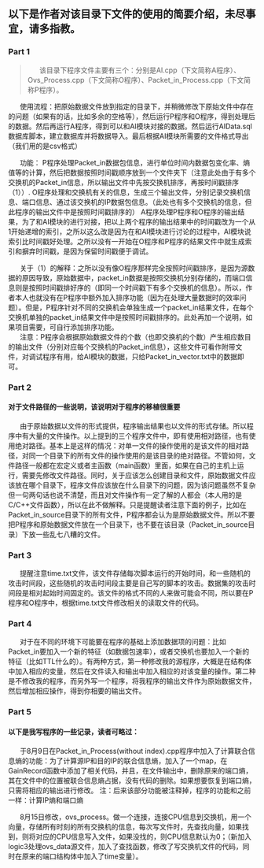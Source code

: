 ## 以下是作者对该目录下文件的使用的简要介绍，未尽事宜，请多指教。

### Part 1

> &nbsp;&nbsp;&nbsp;&nbsp;&nbsp;&nbsp;该目录下程序文件主要有三个：分别是AI.cpp（下文简称A程序）、Ovs_Process.cpp（下文简称O程序）、Packet_in_Process.cpp（下文简称P程序）。
  
  &nbsp;&nbsp;&nbsp;&nbsp;&nbsp;&nbsp;使用流程：把原始数据文件放到指定的目录下，并稍微修改下原始文件中存在的问题（如果有的话，比如多余的空格等），然后运行P程序和O程序，得到处理后的数据。然后再运行A程序，得到可以和AI模块对接的数据。然后运行AIData.sql数据库脚本，建立数据库并将数据导入。最后根据AI模块所需要的文件格式导出（我们用的是csv格式）
>   
&nbsp;&nbsp;&nbsp;&nbsp;&nbsp;&nbsp;功能：
P程序处理Packet_in数据包信息，进行单位时间内数据包变化率、熵值等的计算，然后把数据按照时间戳顺序放到一个文件夹下（注意此处由于有多个交换机的Packet_in信息，所以输出文件中先按交换机排序，再按时间戳排序（1））.
O程序处理和交换机有关的信息，生成三个输出文件，分别记录交换机信息、端口信息、通过该交换机的IP数据包信息。（此处也有多个交换机的信息，但此程序的输出文件中是按照时间戳排序的）
A程序处理P程序和O程序的输出结果，为了和AI模块的进行对接，把以上两个程序的输出结果中的时间戳改为一个从1开始递增的索引，之所以这么改是因为在和AI模块进行讨论的过程中，AI模块说索引比时间戳好处理。之所以没有一开始在O程序和P程序的结果文件中就生成索引和摒弃时间戳，是因为保留时间戳便于调试。
>  
&nbsp;&nbsp;&nbsp;&nbsp;&nbsp;&nbsp;关于（1）的解释：之所以没有像O程序那样完全按照时间戳排序，是因为源数据的原因导致，原始数据中，packet_in数据是按照交换机分别存储的，而端口信息则是按照时间戳排好序的（即同一个时间戳下有多个交换机的信息）。所以，作者本人也就没有在P程序中额外加入排序功能（因为在处理大量数据时的效率问题）。但是，P程序针对不同的交换机会单独生成一个packet_in结果文件，在每个交换机单独的packet_in结果文件中是按照时间戳排序的。此处再加一个说明，如果项目需要，可自行添加排序功能。  
&nbsp;&nbsp;&nbsp;&nbsp;&nbsp;&nbsp;注意：P程序会根据原始数据文件的个数（也即交换机的个数）产生相应数目的输出文件（分别对应每个交换机的Packet_in信息），这些文件可看作附带文件，对调试程序有用，给AI模块的数据，只给Packet_in_vector.txt中的数据即可。
>
### Part 2
#### 对于文件路径的一些说明，该说明对于程序的移植很重要
>  
&nbsp;&nbsp;&nbsp;&nbsp;&nbsp;&nbsp;由于原始数据以文件的形式提供，程序输出结果也以文件的形式存储。所以程序中有大量的文件操作。以上提到的三个程序文件中，即有使用相对路径，也有使用绝对路径。基本上是这样的情况：对单一文件的操作使用的是该文件的相对路径，对同一个目录下的所有文件的操作使用的是该目录的绝对路径。不管如何，文件路径一般都在宏定义或者主函数（main函数）里面，如果在自己的主机上运行，需要先修改文件路径。同时，关于应该怎么创建目录和文件，原始数据文件应该放在哪个目录下，程序文件应该放在什么目录下的问题，因为该问题虽然不复杂但一句两句话也说不清楚，而且对文件操作有一定了解的人都会（本人用的是C/C++文件函数），所以在此不做解释。只是提醒读者注意下面的例子，比如在Packet_in_source目录下的所有文件，P程序都会认为是原始数据文件。所以不要把P程序和原始数据文件放在一个目录下，也不要在该目录（Packet_in_source目录）下放一些乱七八糟的文件。
### Part 3
>  
&nbsp;&nbsp;&nbsp;&nbsp;&nbsp;&nbsp;提醒注意time.txt文件，该文件存储每次脚本运行的开始时间，和一些随机的攻击时间段，这些随机的攻击时间段主要是自己写的脚本的攻击。数据集的攻击时间段是相对起始时间固定的。该文件的格式不同的人来做可能会不同，所以要在P程序和O程序中，根据time.txt文件修改相关的读取文件的代码。
### Part 4
>  
&nbsp;&nbsp;&nbsp;&nbsp;&nbsp;&nbsp;对于在不同的环境下可能要在程序的基础上添加数据项的问题：比如Packet_in要加入一个新的特征（如数据包速率），或者交换机也要加入一个新的特征（比如TTL什么的）。有两种方式，第一种修改我的源程序，大概是在结构体中加入相应的变量，然后在文件读入和输出中加入相应的对该变量的操作。第二种是不修改我的程序，而另外写一个程序，将我程序的输出文件作为原始数据文件，然后增加相应操作，得到你相要的输出文件。

### Part 5
#### 以下是我写程序的一些记录，读者可略过：
>  
&nbsp;&nbsp;&nbsp;&nbsp;&nbsp;&nbsp;于8月9日在Packet_in_Process(without index).cpp程序中加入了计算联合信息熵的功能：为了计算源IP和目的IP的联合信息熵，加入了一个map，在GainRecord函数中添加了相关代码，并且，在文件输出中，删除原来的端口熵，其在文件中的位置被联合信息熵占据，没有代码的删除。如果想要恢复到端口熵，只需将相应的输出进行修改。
注：后来该部分功能被注释掉，程序的功能和之前一样：计算IP熵和端口熵
>  
&nbsp;&nbsp;&nbsp;&nbsp;&nbsp;&nbsp;8月15日修改，ovs_process。做一个连接，连接CPU信息到交换机，用一个向量，存储所有时刻的所有交换机的信息，每次写文件时，先查找向量，如果找到，则将对应的CPU信息写入文件，如果没找的，则CPU信息默认为0；（新加入logic3处理ovs_data源文件，加入了查找函数，修改了写交换机文件的代码，同时在原来的端口结构体中加入了time变量）。




